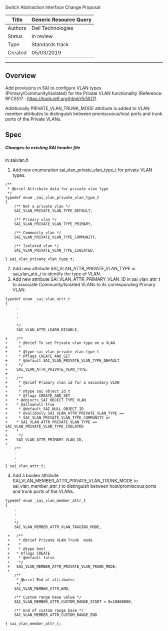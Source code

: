 Switch Abstraction Interface Change Proposal

Title       | Generic Resource Query
------------|----------------
Authors     | Dell Technologies
Status      | In review
Type        | Standards track
Created     | 05/03/2019
----------

## Overview
Add provisions in SAI to configure VLAN types (Primary/Community/Isolated) for the Private VLAN 
functionality (Reference: RFC5517 : https://tools.ietf.org/html/rfc5517).

Additionally PRIVATE_VLAN_TRUNK_MODE attribute is added to VLAN member attributes to distinguish
between promiscuous/host ports and trunk ports of the Private VLANs.

## Spec

##### Changes to existing SAI header file
In saivlan.h 

1. Add new enumeration sai_vlan_private_vlan_type_t for private VLAN types.

```
/**
 * @brief Attribute data for private vlan type
 */
typedef enum _sai_vlan_private_vlan_type_t
{
	/** Not a private vlan */
	SAI_VLAN_PRIVATE_VLAN_TYPE_DEFAULT,

	/** Primary vlan */
	SAI_VLAN_PRIVATE_VLAN_TYPE_PRIMARY,

	/** Community vlan */
	SAI_VLAN_PRIVATE_VLAN_TYPE_COMMUNITY,

	/** Isolated vlan */
	SAI_VLAN_PRIVATE_VLAN_TYPE_ISOLATED,

} sai_vlan_private_vlan_type_t;
```

2) Add new attribute SAI_VLAN_ATTR_PRIVATE_VLAN_TYPE in sai_vlan_attr_t to identify the type of VLAN.
3) Add new attribute SAI_VLAN_ATTR_PRIMARY_VLAN_ID in sai_vlan_attr_t to associate Community/Isolated
   VLANs to its corresponding Primary VLAN.

```
typedef enum _sai_vlan_attr_t
{
     .
     .
     .
 
     */
     SAI_VLAN_ATTR_LEARN_DISABLE,

+    /**
+     * @brief To set Private vlan type on a VLAN
+     *
+     * @type sai_vlan_private_vlan_type_t
+     * @flags CREATE_AND_SET
+     * @default SAI_VLAN_PRIVATE_VLAN_TYPE_DEFAULT
+     */
+    SAI_VLAN_ATTR_PRIVATE_VLAN_TYPE,
+
+    /**
+     * @brief Primary vlan id for a secondary VLAN
+     *
+     * @type sai_object_id_t
+     * @flags CREATE_AND_SET
+	 * @objects SAI_OBJECT_TYPE_VLAN
+	 * @allownull true
+     * @default SAI_NULL_OBJECT_ID
+     * @validonly SAI_VLAN_ATTR_PRIVATE_VLAN_TYPE ==
+     * SAI_VLAN_PRIVATE_VLAN_TYPE_COMMUNITY or
+	 * SAI_VLAN_ATTR_PRIVATE_VLAN_TYPE == SAI_VLAN_PRIVATE_VLAN_TYPE_ISOLATED
+	 *
+     */
+	 SAI_VLAN_ATTR_PRIMARY_VLAN_ID,
+
    /**
    .
    .
    .
} sai_vlan_attr_t;
```

4) Add a boolen attribute SAI_VLAN_MEMBER_ATTR_PRIVATE_VLAN_TRUNK_MODE to sai_vlan_member_attr_t to
   distinguish between host/promiscous ports and trunk ports of the VLANs.
   
```
typedef enum _sai_vlan_member_attr_t
{
    .
    .
    .
    */
    SAI_VLAN_MEMBER_ATTR_VLAN_TAGGING_MODE,

 +   /**
 +    * @brief Private VLAN Trunk  mode
 +    *
 +    * @type bool
 +   * @flags CREATE
 +    * @default false
 +    */
 +   SAI_VLAN_MEMBER_ATTR_PRIVATE_VLAN_TRUNK_MODE,
 +
    /**
     * @brief End of attributes
     */
    SAI_VLAN_MEMBER_ATTR_END,
    
    /** Custom range base value */
    SAI_VLAN_MEMBER_ATTR_CUSTOM_RANGE_START = 0x10000000,

    /** End of custom range base */
    SAI_VLAN_MEMBER_ATTR_CUSTOM_RANGE_END

} sai_vlan_member_attr_t;
```
